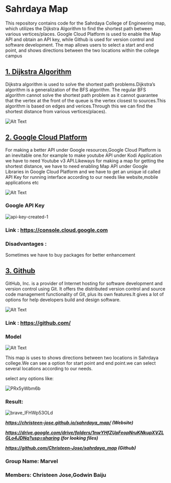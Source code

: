 # Sahrdaya Map

This repository contains code for the Sahrdaya College of Engineering map, which utilizes the Dijkstra Algorithm to find the shortest path between various vertices/places. Google Cloud Platform is used to enable the Map API and obtain an API key, while Github is used for version control and software development. The map allows users to select a start and end point, and shows directions between the two locations within the college campus

 ## [1. Dijkstra Algorithm](https://en.wikipedia.org/wiki/Dijkstra%27s_algorithm)

Dijkstra algorithm is used to solve the shortest path problems.Dijkstra’s algorithm is a generalization of the BFS algorithm. The regular BFS algorithm cannot solve the shortest path problem as it cannot guarantee that the vertex at the front of the queue is the vertex closest to sources.This algorithm is based on edges and verices.Through this we can find the shortest distance from various vertices(places). 

 ![Alt Text](https://user-images.githubusercontent.com/57263794/121799772-9804d880-cc4b-11eb-95cc-8675f9b12962.png)

 ## [2. Google Cloud Platform](https://en.wikipedia.org/wiki/Google_Cloud_Platform)

For making a better API under Google resources,Google Cloud Platform is an inevitable one.for example to make youtube API under Kodi Application we have to need Youtube v3 API.Likeways for making a map for getting the shortest distance, we have to need enabling Map API under Google Libraries in Google Cloud Platform and we have to get an unique id called API Key for running interface according to our needs like website,mobile applications etc

![Alt Text](https://user-images.githubusercontent.com/57263794/121799818-da2e1a00-cc4b-11eb-89b1-9144116468fd.png)

### Google API Key
![api-key-created-1](https://user-images.githubusercontent.com/57263794/121800403-2890e800-cc4f-11eb-834d-5ce7cc832e29.png)

### Link : https://console.cloud.google.com

### Disadvantages : 
Sometimes we have to buy packages for better enhancement

## [3. Github](https://en.wikipedia.org/wiki/GitHub)

GitHub, Inc. is a provider of Internet hosting for software development and version control using Git. It offers the distributed version control and source code management functionality of Git, plus its own features.It gives a lot of options for help developers build and design software.

![Alt Text](https://user-images.githubusercontent.com/57263794/121799901-840da680-cc4c-11eb-8481-c4ac6ffc0601.png)

### Link : https://github.com/

### Model

 ![Alt Text](https://user-images.githubusercontent.com/57263794/153699234-92d72762-27c4-46a8-8a86-c6e9d51dfb9b.png)

This map is uses to shows directions between two locations in Sahrdaya college.We can see a option for start point and end point.we can select several locations according to our needs.

select any options like:

![PRx5yWbm6b](https://user-images.githubusercontent.com/57263794/153699639-50475d69-951f-4f90-aa31-67162e887fd9.png)



### Result:
 
![brave_lFHWp53OLd](https://user-images.githubusercontent.com/57263794/153699711-33752fca-e326-4c1d-8bea-ca41adf0b0dd.png)



***https://christeen-jose.github.io/sahrdaya_map/  (Website)***

***https://drive.google.com/drive/folders/1nwYHfZUpFeopNruKNkupXVZLGLo4JDNq?usp=sharing  (for looking files)***

***https://github.com/Christeen-Jose/sahrdaya_map  (Github)*** 



### Group Name: Marvel

### Members: Christeen Jose,Godwin Baiju


